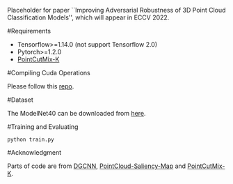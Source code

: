 Placeholder for paper ``Improving Adversarial Robustness of 3D Point Cloud Classification Models'', which will appear in ECCV 2022.

#Requirements
* Tensorflow>=1.14.0 (not support Tensorflow 2.0)
* Pytorch>=1.2.0
* [PointCutMix-K](https://github.com/cuge1995/PointCutMix)

#Compiling Cuda Operations

Please follow this [repo](https://github.com/charlesq34/pointnet2).

#Dataset

The ModelNet40 can be downloaded from [here](https://modelnet.cs.princeton.edu/).

#Training and Evaluating

```
python train.py
```

#Acknowledgment

Parts of code are from [DGCNN](https://github.com/WangYueFt/dgcnn),
[PointCloud-Saliency-Map](shttps://github.com/tianzheng4/PointCloud-Saliency-Maps) 
and [PointCutMix-K](https://github.com/cuge1995/PointCutMix).
